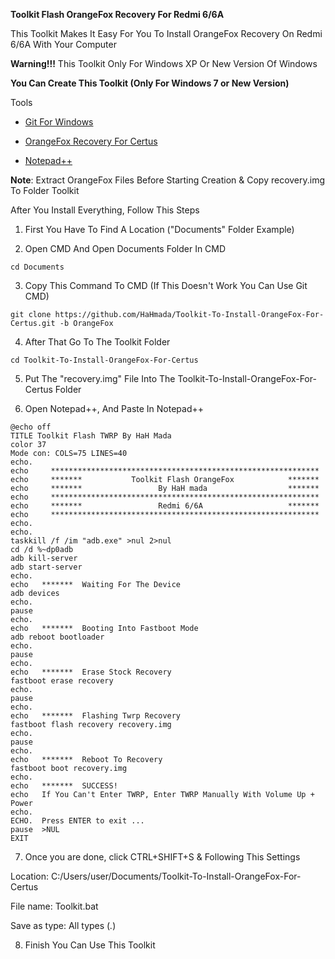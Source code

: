 **Toolkit Flash OrangeFox Recovery For Redmi 6/6A** 

This Toolkit Makes It Easy For You To Install OrangeFox Recovery On Redmi 6/6A With Your Computer

**Warning!!!** This Toolkit Only For Windows XP Or New Version Of Windows 

**You Can Create This Toolkit (Only For Windows 7 or New Version)**

Tools

- [Git For Windows](https://objects.githubusercontent.com/github-production-release-asset-2e65be/23216272/bfdf16e8-03fa-4c64-a1d3-a789f642fcc4?X-Amz-Algorithm=AWS4-HMAC-SHA256&X-Amz-Credential=releaseassetproduction%2F20241116%2Fus-east-1%2Fs3%2Faws4_request&X-Amz-Date=20241116T103538Z&X-Amz-Expires=300&X-Amz-Signature=a7a9c536d49566e7816a0f575bca08b26531e733d9afd5a8b70f0813e5379f6b&X-Amz-SignedHeaders=host&response-content-disposition=attachment%3B%20filename%3DGit-2.47.0.2-64-bit.exe&response-content-type=application%2Foctet-stream "Git")

- [OrangeFox Recovery For Certus](https://dl.orangefox.download/62408c446a44bc73841965cf "OrangeFox")

- [Notepad++](https://objects.githubusercontent.com/github-production-release-asset-2e65be/33014811/bef2b9f5-438d-4a80-b556-86ae83d9273c?X-Amz-Algorithm=AWS4-HMAC-SHA256&X-Amz-Credential=releaseassetproduction%2F20241116%2Fus-east-1%2Fs3%2Faws4_request&X-Amz-Date=20241116T104207Z&X-Amz-Expires=300&X-Amz-Signature=069c39f35581277ecf70c30d0e5b4cdf64cabcefd6a0dc847fb6d23edf26dc75&X-Amz-SignedHeaders=host&response-content-disposition=attachment%3B%20filename%3Dnpp.8.7.1.Installer.x64.exe&response-content-type=application%2Foctet-stream "Notepad++")

**Note**: Extract OrangeFox Files Before Starting Creation & Copy recovery.img To Folder Toolkit

After You Install Everything, Follow This Steps

1. First You Have To Find A Location ("Documents" Folder Example)

2. Open CMD And Open Documents Folder In CMD

```
cd Documents
```

3. Copy This Command To CMD (If This Doesn't Work You Can Use Git CMD)

```
git clone https://github.com/HaHmada/Toolkit-To-Install-OrangeFox-For-Certus.git -b OrangeFox
```

4. After That Go To The Toolkit Folder

```
cd Toolkit-To-Install-OrangeFox-For-Certus
```

5. Put The "recovery.img" File Into The Toolkit-To-Install-OrangeFox-For-Certus Folder

6. Open Notepad++, And Paste In Notepad++

```
@echo off
TITLE Toolkit Flash TWRP By HaH Mada
color 37
Mode con: COLS=75 LINES=40
echo.
echo     ************************************************************
echo     *******           Toolkit Flash OrangeFox            *******
echo     *******                 By HaH mada                  *******
echo     ************************************************************
echo     *******                 Redmi 6/6A                   *******
echo     ************************************************************
echo.             
echo.
taskkill /f /im "adb.exe" >nul 2>nul
cd /d %~dp0adb
adb kill-server
adb start-server
echo.
echo   *******  Waiting For The Device
adb devices
echo.
pause
echo.
echo   *******  Booting Into Fastboot Mode
adb reboot bootloader
echo.
pause
echo.
echo   *******  Erase Stock Recovery
fastboot erase recovery
echo.
pause
echo.
echo   *******  Flashing Twrp Recovery
fastboot flash recovery recovery.img
echo.
pause
echo.
echo   *******  Reboot To Recovery
fastboot boot recovery.img
echo.             
echo   *******  SUCCESS!
echo   If You Can't Enter TWRP, Enter TWRP Manually With Volume Up + Power   
echo.                
ECHO.  Press ENTER to exit ...
pause  >NUL
EXIT
```

7. Once you are done, click CTRL+SHIFT+S & Following This Settings

Location: C:/Users/user/Documents/Toolkit-To-Install-OrangeFox-For-Certus

File name: Toolkit.bat

Save as type: All types (*.*)

8. Finish You Can Use This Toolkit
